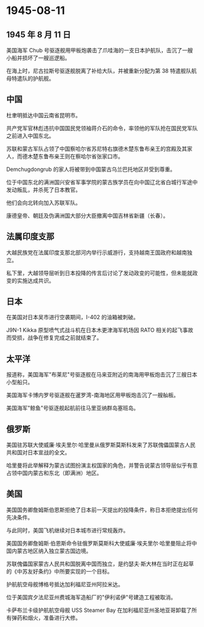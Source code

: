 # 1945-08-11

## 1945 年 8 月 11 日

美国海军 Chub
号驱逐舰用甲板炮袭击了爪哇海的一支日本护航队，击沉了一艘小船并损坏了一艘巡逻船。

在海上时，尼古拉斯号驱逐舰脱离了补给大队，并被重新分配为第 38
特遣舰队航母特遣队的护航舰。

## 中国

杜聿明抵达中国云南省昆明市。

共产党军官林彪违抗中国国民党领袖蒋介石的命令，率领他的军队抢在国民党军队之前进入中国东北。

苏联和蒙古军队占领了中国察哈尔省苏尼特右旗德木楚东鲁布亲王的宫殿及其家人，而德木楚东鲁布亲王则在察哈尔省张家口市。

Demchugdongrub 的家人将被带到中国蒙古乌兰巴托地区并受到尊重。

位于中国东北的满洲国兴安省军事学院的蒙古族学员在向中国辽北省白城行军途中发动叛乱，并杀死了日本教官。

他们会向北转向加入苏联军队。

康德皇帝、朝廷及伪满洲国大部分大臣撤离中国吉林省新疆（长春）。

## 法属印度支那

大越民族党在法属印度支那北部河内举行示威游行，支持越南王国政府和越南独立。

私下里，大越领导层听到日本投降的传言后讨论了发动政变的可能性，但未能就政变的实施达成共识。

## 日本

在美国对日本吴市进行空袭期间，I-402 的油箱被刺破。

J9N-1 Kikka 原型喷气式战斗机在日本木更津海军机场因 RATO
相关的起飞事故而受损，战争在修复完成之前就结束了。

## 太平洋

报道称，美国海军"布莱尼"号驱逐舰在马来亚附近的南海用甲板炮击沉了三艘日本小型船只。

美国海军卡博内罗号驱逐舰在暹罗湾-南海地区用甲板炮击沉了一艘舢板。

美国海军"鲸鱼"号驱逐舰起航前往马里亚纳群岛塞班岛。

## 俄罗斯

美国驻苏联大使威廉·埃夫里尔·哈里曼从俄罗斯莫斯科发来了苏联傀儡国蒙古人民共和国对日本宣战的全文。

哈里曼将此举解释为蒙古试图扮演主权国家的角色，并警告说蒙古领导层似乎有意占领中国内蒙古和东北（即满洲）地区。

## 美国

美国国务卿詹姆斯伯恩斯拒绝了日本前一天提出的投降条件，称日本拒绝提出任何先决条件。

与此同时，美国飞机继续对日本城市进行常规轰炸。

美国国务卿詹姆斯·伯恩斯命令驻俄罗斯莫斯科大使威廉·埃夫里尔·哈里曼阻止将中国内蒙古地区纳入独立蒙古国边境。

苏联傀儡国家蒙古人民共和国脱离中国而独立，是约瑟夫·斯大林在当时正在起草的《中苏友好条约》中所要实现的一个目标。

护航航空母舰博格号抵达加利福尼亚州阿拉米达。

位于美国宾夕法尼亚州费城海军造船厂的"伊利诺伊"号建造工程被取消。

卡萨布兰卡级护航航空母舰 USS Steamer Bay
在加利福尼亚州圣地亚哥卸载了所有弹药和烟火，准备进行大修。


